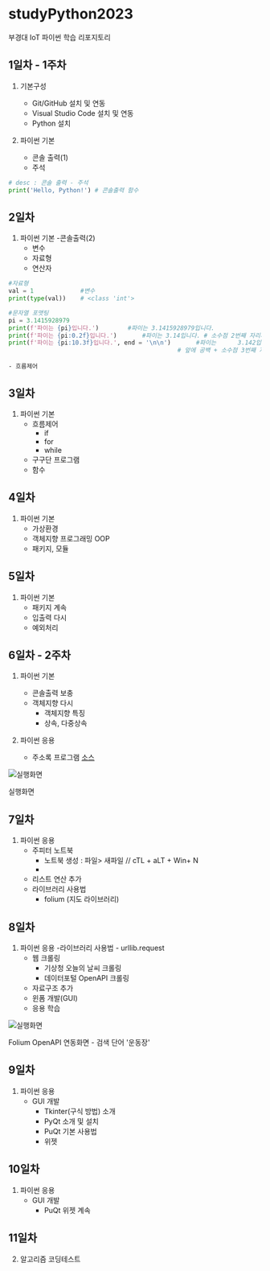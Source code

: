 # studyPython2023
부경대 IoT 파이썬 학습 리포지토리

## 1일차 - 1주차
1. 기본구성
    - Git/GitHub 설치 및 연동
    - Visual Studio Code 설치 및 연동
    - Python 설치

2. 파이썬 기본
    - 콘솔 출력(1)
    - 주석


```python
# desc : 콘솔 출력 - 주석
print('Hello, Python!') # 콘솔출력 함수
```

## 2일차
1. 파이썬 기본
    -콘솔출력(2)
    - 변수
    - 자료형
    - 연산자
```python
#자료형
val = 1             #변수
print(type(val))    # <class 'int'>

#문자열 포맷팅
pi = 3.1415928979
print(f'파이는 {pi}입니다.')        #파이는 3.1415928979입니다.
print(f'파이는 {pi:0.2f}입니다.')       #파이는 3.14입니다. # 소수점 2번째 자리까지 출력
print(f'파이는 {pi:10.3f}입니다.', end = '\n\n')       #파이는      3.142입니다.
                                               # 앞에 공백 + 소수점 3번째 자리까지 출력
```

    - 흐름제어


## 3일차
1. 파이썬 기본
    - 흐름제어
        - if
        - for
        - while
    - 구구단 프로그램
    - 함수


## 4일차
1. 파이썬 기본
    - 가상환경
    - 객체지향 프로그래밍 OOP
    - 패키지, 모듈


## 5일차
1. 파이썬 기본
    - 패키지 계속
    - 입출력 다시
    - 예외처리


## 6일차 - 2주차
1. 파이썬 기본
    - 콘솔출력 보충
    - 객체지향 다시
        - 객체지향 특징
        - 상속, 다중상속

2. 파이썬 응용
    - 주소록 프로그램 [소스](https://github.com/limchaeyeon8/studyPython2023/blob/main/project1/add_app.py)

![실행화면](https://raw.githubusercontent.com/limchaeyeon8/studyPython2023/main/Images/addr_app.png)

실행화면


## 7일차
1. 파이썬 응용
    - 주피터 노트북
        - 노트북 생성 : 파일> 새파일 // cTL + aLT + Win+ N 
        - 
    - 리스트 연산 추가
    - 라이브러리 사용법
        - folium (지도 라이브러리)


## 8일차
1. 파이썬 응용
    -라이브러리 사용법
        - urllib.request
    - 웹 크롤링
        - 기상청 오늘의 날씨 크롤링
        - 데이터포털 OpenAPI 크롤링
    - 자료구조 추가
    - 윈폼 개발(GUI)
    - 응용 학습


![실행화면](https://raw.githubusercontent.com/limchaeyeon8/studyPython2023/main/Images/jupyterFolium.png)

Folium OpenAPI 연동화면
    - 검색 단어 '운동장'

## 9일차
1. 파이썬 응용
    - GUI 개발 
        - Tkinter(구식 방법) 소개
        - PyQt 소개 및 설치
        - PuQt 기본 사용법
        - 위젯


## 10일차
1. 파이썬 응용
    - GUI 개발
        - PuQt 위젯 계속
        

## 11일차
2. 알고리즘 코딩테스트
